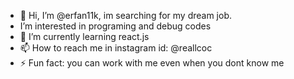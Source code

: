 - 👋 Hi, I’m @erfan11k, im searching for my dream job.
-  I’m interested in programing and debug codes
- 🌱 I’m currently learning react.js
- 📫 How to reach me in instagram id: @reallcoc
- ⚡ Fun fact: you can work with me even when you dont know me

<!---
erfan11k/erfan11k is a ✨ special ✨ repository because its `README.md` (this file) appears on your GitHub profile.
You can click the Preview link to take a look at your changes.
--->
